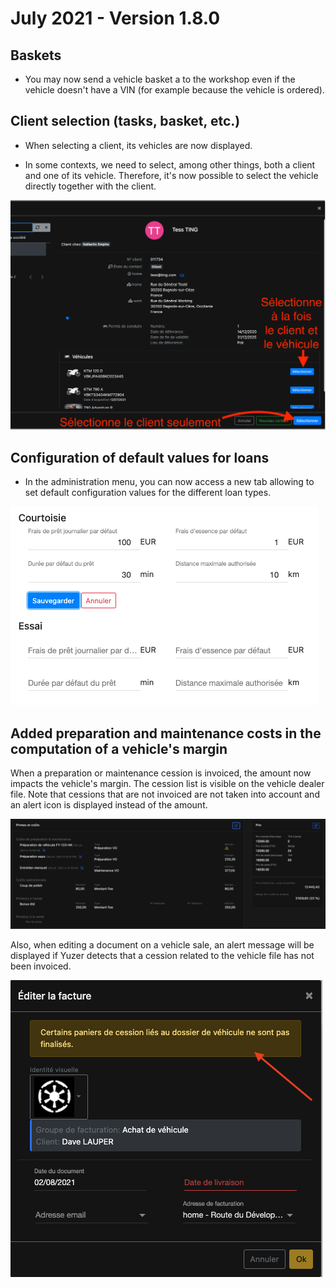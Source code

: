 # July 2021 - Version 1.8.0

## Baskets

- You may now send a vehicle basket a to the workshop even if the vehicle doesn't have a VIN (for example because the vehicle is ordered).

## Client selection (tasks, basket, etc.)

- When selecting a client, its vehicles are now displayed.

- In some contexts, we need to select, among other things, both a client and one of its vehicle. Therefore, it's now possible to select the vehicle directly together with the client.

<img src="https://raw.githubusercontent.com/gear-group/release-notes/master/release-notes/1.8.0/select-user-modal.png"/>

## Configuration of default values for loans

- In the administration menu, you can now access a new tab allowing to set default configuration values for the different loan types.

<img src="https://raw.githubusercontent.com/gear-group/release-notes/master/release-notes/1.8.0/loans-config.png"/>

## Added preparation and maintenance costs in the computation of a vehicle's margin

When a preparation or maintenance cession is invoiced, the amount now impacts the vehicle's margin. The cession list is visible on the vehicle dealer file.
Note that cessions that are not invoiced are not taken into account and an alert icon is displayed instead of the amount.

<img src="https://raw.githubusercontent.com/gear-group/release-notes/master/release-notes/1.8.0/dealer-file-cessions.png"/>

Also, when editing a document on a vehicle sale, an alert message will be displayed if Yuzer detects that a cession related to the vehicle file has not been invoiced.

<img src="https://raw.githubusercontent.com/gear-group/release-notes/master/release-notes/1.8.0/billing-document-warning.png"/>

